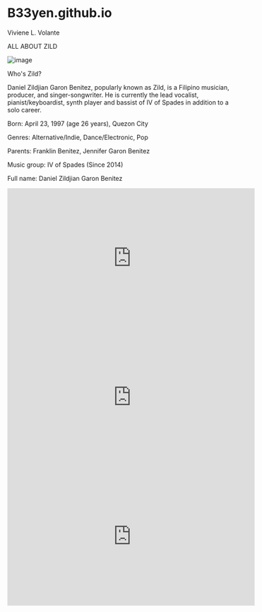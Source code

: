 # B33yen.github.io

Viviene L. Volante



ALL ABOUT ZILD


![image](https://github.com/B33yen/B33yen.github.io/assets/152234442/b665dd86-9d02-46f4-b1a2-78197802d86c)

Who's Zild?


Daniel Zildjian Garon Benitez, popularly known as Zild, is a Filipino musician, producer, and singer-songwriter. He is currently the lead vocalist, pianist/keyboardist, synth player and bassist of IV of Spades in addition to a solo career.


Born: April 23, 1997 (age 26 years), Quezon City


Genres: Alternative/Indie, Dance/Electronic, Pop


Parents: Franklin Benitez, Jennifer Garon Benitez



Music group: IV of Spades (Since 2014)


Full name: Daniel Zildjian Garon Benitez


<iframe width="560" height="315" src="https://www.youtube.com/embed/-0JlqYekQlQ?si=bzVmN66B6t7sAsYP" title="YouTube video player" frameborder="0" allow="accelerometer; autoplay; clipboard-write; encrypted-media; gyroscope; picture-in-picture; web-share" allowfullscreen></iframe>


<iframe width="560" height="315" src="https://www.youtube.com/embed/i3CJXdLlKJo?si=Jx0divvuIpR2Ig7D" title="YouTube video player" frameborder="0" allow="accelerometer; autoplay; clipboard-write; encrypted-media; gyroscope; picture-in-picture; web-share" allowfullscreen></iframe>


<iframe width="560" height="315" src="https://www.youtube.com/embed/oANcoZyyWnI?si=8sGL7yNxO_p2uhhJ" title="YouTube video player" frameborder="0" allow="accelerometer; autoplay; clipboard-write; encrypted-media; gyroscope; picture-in-picture; web-share" allowfullscreen></iframe>
